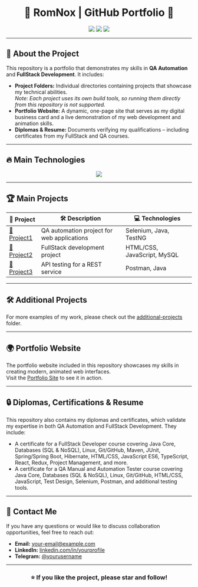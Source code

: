 <h1 align="center">🚀 RomNox | GitHub Portfolio 🚀</h1>

<p align="center">
  <img src="https://img.shields.io/github/stars/RomNox/Portfolio?style=for-the-badge">
  <img src="https://img.shields.io/github/forks/RomNox/Portfolio?style=for-the-badge">
  <img src="https://img.shields.io/github/license/RomNox/Portfolio?style=for-the-badge">
</p>

---

## 🌟 About the Project

This repository is a portfolio that demonstrates my skills in **QA Automation** and **FullStack Development**. It includes:

- **Project Folders:** Individual directories containing projects that showcase my technical abilities.  
  *Note: Each project uses its own build tools, so running them directly from this repository is not supported.*
- **Portfolio Website:** A dynamic, one-page site that serves as my digital business card and a live demonstration of my web development and animation skills.
- **Diplomas & Resume:** Documents verifying my qualifications – including certificates from my FullStack and QA courses.

---

## 🔥 Main Technologies

<p align="center">
  <img src="https://skillicons.dev/icons?i=java,js,html,css,git,github,mysql,selenium,postman,cucumber">
</p>

---

## 🏆 Main Projects

| 🚀 Project | 🛠 Description | 💻 Technologies |
|------------|---------------|-----------------|
| [📌 Project1](main-projects/Project1) | QA automation project for web applications | Selenium, Java, TestNG |
| [📌 Project2](main-projects/Project2) | FullStack development project | HTML/CSS, JavaScript, MySQL |
| [📌 Project3](main-projects/Project3) | API testing for a REST service | Postman, Java |

---

## 🛠 Additional Projects

For more examples of my work, please check out the [additional-projects](additional-projects/) folder.

---

## 🌍 Portfolio Website

The portfolio website included in this repository showcases my skills in creating modern, animated web interfaces.  
Visit the [Portfolio Site](site-portfolio/) to see it in action.

---

## 🔒 Diplomas, Certifications & Resume

This repository also contains my diplomas and certificates, which validate my expertise in both QA Automation and FullStack Development. They include:
- A certificate for a FullStack Developer course covering Java Core, Databases (SQL & NoSQL), Linux, Git/GitHub, Maven, JUnit, Spring/Spring Boot, Hibernate, HTML/CSS, JavaScript ES6, TypeScript, React, Redux, Project Management, and more.
- A certificate for a QA Manual and Automation Tester course covering Java Core, Databases (SQL & NoSQL), Linux, Git/GitHub, HTML/CSS, JavaScript, Test Design, Selenium, Postman, and additional testing tools.

---

## 📩 Contact Me

If you have any questions or would like to discuss collaboration opportunities, feel free to reach out:

- **Email:** [your-email@example.com](mailto:your-email@example.com)
- **LinkedIn:** [linkedin.com/in/yourprofile](https://linkedin.com/in/yourprofile)
- **Telegram:** [@yourusername](https://t.me/yourusername)

---

<h3 align="center">⭐️ If you like the project, please star and follow!</h3>
